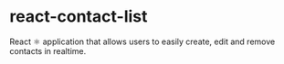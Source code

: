 # react-contact-list
React ⚛️ application that allows users to easily create, edit and remove contacts in realtime. 
